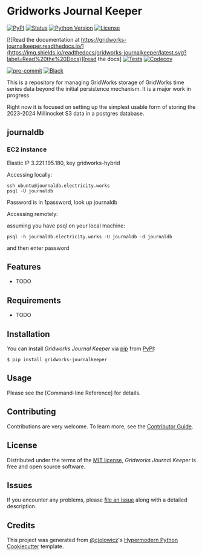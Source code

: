 # Gridworks Journal Keeper

[![PyPI](https://img.shields.io/pypi/v/gridworks-journalkeeper.svg)][pypi_]
[![Status](https://img.shields.io/pypi/status/gridworks-journalkeeper.svg)][status]
[![Python Version](https://img.shields.io/pypi/pyversions/gridworks-journalkeeper)][python version]
[![License](https://img.shields.io/pypi/l/gridworks-journalkeeper)][license]

[![Read the documentation at https://gridworks-journalkeeper.readthedocs.io/](https://img.shields.io/readthedocs/gridworks-journalkeeper/latest.svg?label=Read%20the%20Docs)][read the docs]
[![Tests](https://github.com/thegridelectric/gridworks-journalkeeper/workflows/Tests/badge.svg)][tests]
[![Codecov](https://codecov.io/gh/thegridelectric/gridworks-journalkeeper/branch/main/graph/badge.svg)][codecov]

[![pre-commit](https://img.shields.io/badge/pre--commit-enabled-brightgreen?logo=pre-commit&logoColor=white)][pre-commit]
[![Black](https://img.shields.io/badge/code%20style-black-000000.svg)][black]

[pypi_]: https://pypi.org/project/gridworks-journalkeeper/
[status]: https://pypi.org/project/gridworks-journalkeeper/
[python version]: https://pypi.org/project/gridworks-journalkeeper
[read the docs]: https://gridworks-journalkeeper.readthedocs.io/
[tests]: https://github.com/thegridelectric/gridworks-journalkeeper/actions?workflow=Tests
[codecov]: https://app.codecov.io/gh/thegridelectric/gridworks-journalkeeper
[pre-commit]: https://github.com/pre-commit/pre-commit
[black]: https://github.com/psf/black

This is a repository for managing GridWorks storage of GridWorks time series data beyond the initial persistence mechanism. It is a major work in progress

Right now it is focused on setting up the simplest usable form of storing the 2023-2024 Millinocket S3 data in a postgres database.

## journaldb

### EC2 instance
Elastic IP 3.221.195.180, key gridworks-hybrid

Accessing locally: 

```
ssh ubuntu@journaldb.electricity.works
psql -U journaldb
```

Password is in 1password, look up journaldb

Accessing remotely:

assuming you have psql on your local machine:

```
psql -h journaldb.electricity.works -U journaldb -d journaldb
```
and then enter password



## Features

- TODO

## Requirements

- TODO

## Installation

You can install _Gridworks Journal Keeper_ via [pip] from [PyPI]:

```console
$ pip install gridworks-journalkeeper
```

## Usage

Please see the [Command-line Reference] for details.

## Contributing

Contributions are very welcome.
To learn more, see the [Contributor Guide].

## License

Distributed under the terms of the [MIT license][license],
_Gridworks Journal Keeper_ is free and open source software.

## Issues

If you encounter any problems,
please [file an issue] along with a detailed description.

## Credits

This project was generated from [@cjolowicz]'s [Hypermodern Python Cookiecutter] template.

[@cjolowicz]: https://github.com/cjolowicz
[pypi]: https://pypi.org/
[hypermodern python cookiecutter]: https://github.com/cjolowicz/cookiecutter-hypermodern-python
[file an issue]: https://github.com/thegridelectric/gridworks-journalkeeper/issues
[pip]: https://pip.pypa.io/

<!-- github-only -->

[license]: https://github.com/thegridelectric/gridworks-journalkeeper/blob/main/LICENSE
[contributor guide]: https://github.com/thegridelectric/gridworks-journalkeeper/blob/main/CONTRIBUTING.md
